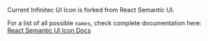 Current Infinitec UI Icon is forked from React Semantic UI.

For a list of all possible `names`, check complete documentation here:<br/>
[React Semantic UI Icon Docs](https://react.semantic-ui.com/elements/icon)

